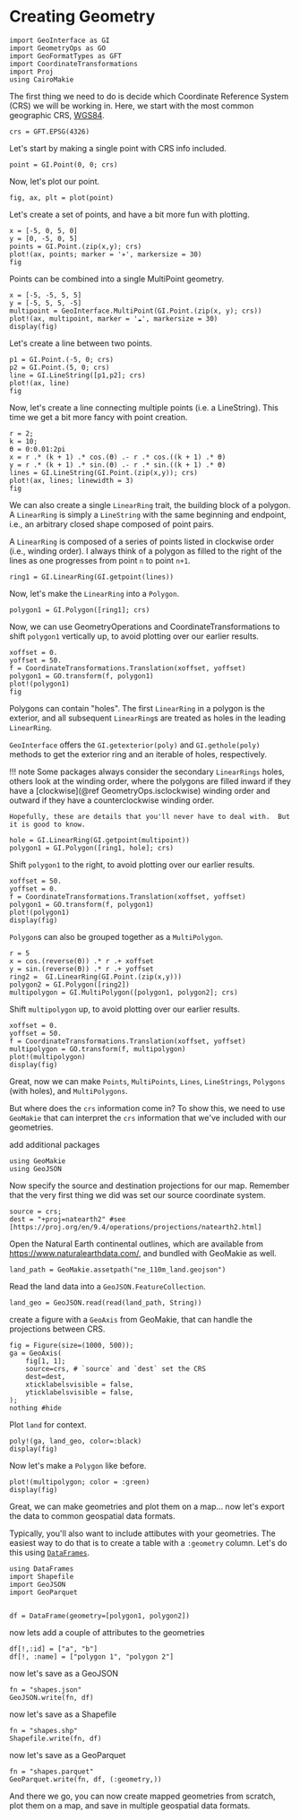 # Creating Geometry

````@example creating_geometry
import GeoInterface as GI
import GeometryOps as GO
import GeoFormatTypes as GFT
import CoordinateTransformations
import Proj
using CairoMakie
````

The first thing we need to do is decide which Coordinate Reference System (CRS) we will be working in. Here, we start with the most common geographic CRS, [WGS84](https://epsg.io/4326).

````@example creating_geometry
crs = GFT.EPSG(4326)
````

Let's start by making a single point with CRS info included.

````@example creating_geometry
point = GI.Point(0, 0; crs)
````

Now, let's plot our point.

````@example creating_geometry
fig, ax, plt = plot(point)
````

Let's create a set of points, and have a bit more fun with plotting.

````@example creating_geometry
x = [-5, 0, 5, 0]
y = [0, -5, 0, 5]
points = GI.Point.(zip(x,y); crs)
plot!(ax, points; marker = '✈', markersize = 30)
fig
````

Points can be combined into a single MultiPoint geometry.

````@example creating_geometry
x = [-5, -5, 5, 5]
y = [-5, 5, 5, -5]
multipoint = GeoInterface.MultiPoint(GI.Point.(zip(x, y); crs))
plot!(ax, multipoint, marker = '☁', markersize = 30)
display(fig)
````

Let's create a line between two points.

````@example creating_geometry
p1 = GI.Point.(-5, 0; crs)
p2 = GI.Point.(5, 0; crs)
line = GI.LineString([p1,p2]; crs)
plot!(ax, line)
fig
````

Now, let's create a line connecting multiple points (i.e. a LineString).
This time we get a bit more fancy with point creation.

````@example creating_geometry
r = 2;
k = 10;
ϴ = 0:0.01:2pi
x = r .* (k + 1) .* cos.(ϴ) .- r .* cos.((k + 1) .* ϴ)
y = r .* (k + 1) .* sin.(ϴ) .- r .* sin.((k + 1) .* ϴ)
lines = GI.LineString(GI.Point.(zip(x,y)); crs)
plot!(ax, lines; linewidth = 3)
fig
````

We can also create a single `LinearRing` trait, the building block of a polygon.
A `LinearRing` is simply a `LineString` with the same beginning and endpoint,
i.e., an arbitrary closed shape composed of point pairs.

A `LinearRing` is composed of a series of points listed in clockwise order (i.e., winding order).
I always think of a polygon as filled to the right of the lines as one progresses
from point `n` to point `n+1`.

````@example creating_geometry
ring1 = GI.LinearRing(GI.getpoint(lines))
````

Now, let's make the `LinearRing` into a `Polygon`.

````@example creating_geometry
polygon1 = GI.Polygon([ring1]; crs)
````

Now, we can use GeometryOperations and CoordinateTransformations to shift `polygon1`
vertically up, to avoid plotting over our earlier results.

````@example creating_geometry
xoffset = 0.
yoffset = 50.
f = CoordinateTransformations.Translation(xoffset, yoffset)
polygon1 = GO.transform(f, polygon1)
plot!(polygon1)
fig
````

Polygons can contain "holes". The first `LinearRing` in a polygon is the exterior, and all 
subsequent `LinearRing`s are treated as holes in the leading `LinearRing`.

`GeoInterface` offers the `GI.getexterior(poly)` and `GI.gethole(poly)` methods to get the 
exterior ring and an iterable of holes, respectively.

!!! note
    Some packages always consider the secondary `LinearRings` holes, others look at the winding
    order, where the polygons are filled inward if they have a [clockwise](@ref GeometryOps.isclockwise) winding order and 
    outward if they have a counterclockwise winding order.
    
    Hopefully, these are details that you'll never have to deal with.  But it is good to know.

````@example creating_geometry
hole = GI.LinearRing(GI.getpoint(multipoint))
polygon1 = GI.Polygon([ring1, hole]; crs)
````

Shift `polygon1` to the right, to avoid plotting over our earlier results.

````@example creating_geometry
xoffset = 50.
yoffset = 0.
f = CoordinateTransformations.Translation(xoffset, yoffset)
polygon1 = GO.transform(f, polygon1)
plot!(polygon1)
display(fig)
````

`Polygon`s can also be grouped together as a `MultiPolygon`.

````@example creating_geometry
r = 5
x = cos.(reverse(ϴ)) .* r .+ xoffset
y = sin.(reverse(ϴ)) .* r .+ yoffset
ring2 =  GI.LinearRing(GI.Point.(zip(x,y)))
polygon2 = GI.Polygon([ring2])
multipolygon = GI.MultiPolygon([polygon1, polygon2]; crs)
````

Shift `multipolygon` up, to avoid plotting over our earlier results.

````@example creating_geometry
xoffset = 0.
yoffset = 50.
f = CoordinateTransformations.Translation(xoffset, yoffset)
multipolygon = GO.transform(f, multipolygon)
plot!(multipolygon)
display(fig)
````

Great, now we can make `Points`, `MultiPoints`, `Lines`, `LineStrings`, `Polygons` (with holes), and `MultiPolygons`.

But where does the `crs` information come in? To show this, we need to use `GeoMakie` that can interpret the `crs` information that we've included with our geometries.

add additional packages

````@example creating_geometry
using GeoMakie
using GeoJSON
````

Now specify the source and destination projections for our map. Remember that the very
first thing we did was set our source coordinate system.

````@example creating_geometry
source = crs;
dest = "+proj=natearth2" #see [https://proj.org/en/9.4/operations/projections/natearth2.html]
````

Open the Natural Earth continental outlines, which are available from https://www.naturalearthdata.com/, and bundled
with GeoMakie as well.

````@example creating_geometry
land_path = GeoMakie.assetpath("ne_110m_land.geojson")
````

Read the land data into a `GeoJSON.FeatureCollection`.

````@example creating_geometry
land_geo = GeoJSON.read(read(land_path, String))
````

create a figure with a `GeoAxis` from GeoMakie, that can handle the projections between CRS.

````@example creating_geometry
fig = Figure(size=(1000, 500));
ga = GeoAxis(
    fig[1, 1];
    source=crs, # `source` and `dest` set the CRS
    dest=dest,
    xticklabelsvisible = false,
    yticklabelsvisible = false,
);
nothing #hide
````

Plot `land` for context.

````@example creating_geometry
poly!(ga, land_geo, color=:black)
display(fig)
````

Now let's make a `Polygon` like before.

````@example creating_geometry
plot!(multipolygon; color = :green)
display(fig)
````

Great, we can make geometries and plot them on a map... now let's export the data to
common geospatial data formats.

Typically, you'll also want to include attibutes with your geometries. The easiest way to
do that is to create a table with a `:geometry` column. Let's do this using [`DataFrames`](https://github.com/JuliaData/DataFrames.jl).

````@example creating_geometry
using DataFrames
import Shapefile
import GeoJSON
import GeoParquet


df = DataFrame(geometry=[polygon1, polygon2])
````

now lets add a couple of attributes to the geometries

````@example creating_geometry
df[!,:id] = ["a", "b"]
df[!, :name] = ["polygon 1", "polygon 2"]
````

now let's save as a GeoJSON

````@example creating_geometry
fn = "shapes.json"
GeoJSON.write(fn, df)
````

now let's save as a Shapefile

````@example creating_geometry
fn = "shapes.shp"
Shapefile.write(fn, df)
````

now let's save as a GeoParquet

````@example creating_geometry
fn = "shapes.parquet"
GeoParquet.write(fn, df, (:geometry,))
````

And there we go, you can now create mapped geometries from scratch, plot them on a map, and save
in multiple geospatial data formats.
